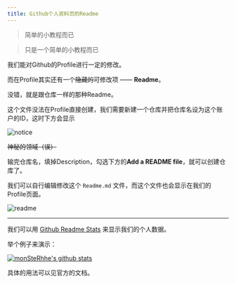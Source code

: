 ```yaml
---
title: Github个人资料页的Readme
---
```


> 简单的小教程而已

> 只是一个简单的小教程而已

我们能对Github的Profile进行一定的修改。

而在Profile其实还有一个~~隐藏的~~可修改项 —— **Readme**。

没错，就是跟仓库一样的那种Readme。

这个文件没法在Profile直接创建，我们需要新建一个仓库并把仓库名设为这个账户的ID，这时下方会显示

![notice](https://cdn.jsdelivr.net/gh/Melody-of-Oblivion/MoOpics@main/images/posts/gh-pfrm/pf1.png)

~~神秘的领域（误）~~

输完仓库名，填掉Description，勾选下方的**Add a README file**，就可以创建仓库了。

我们可以自行编辑修改这个 `Readme.md` 文件，而这个文件也会显示在我们的Profile页面。

![readme](https://cdn.jsdelivr.net/gh/Melody-of-Oblivion/MoOpics@main/images/posts/gh-pfrm/pf2.png)

------

我们可以用 [Github Readme Stats](https://github.com/anuraghazra/github-readme-stats) 来显示我们的个人数据。

举个例子来演示：

[![monSteRhhe's github stats](https://github-readme-stats.vercel.app/api?username=monSteRhhe&show_icons=true&theme=dark)](https://github.com/anuraghazra/github-readme-stats)

具体的用法可以见官方的文档。